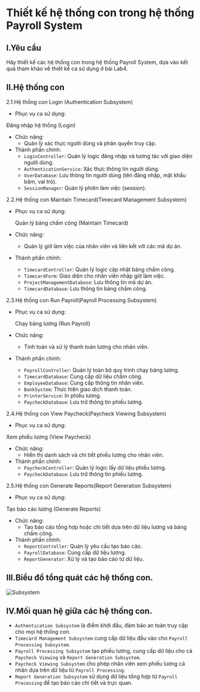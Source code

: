 # Thiết kế hệ thống con trong hệ thống Payroll System
## I.Yêu cầu

Hãy thiết kế các hệ thống con trong hệ thống Payroll System, dựa vào kết quả tham khảo về thiết kế ca sử dụng ở bài Lab4.

## II.Hệ thống con
2.1.Hệ thống con Login (Authentication Subsystem)
- Phục vụ ca sử dụng:

Đăng nhập hệ thống (Login)
- Chức năng:
    - Quản lý xác thực người dùng và phân quyền truy cập.
- Thành phần chính:
    - `LoginController`: Quản lý logic đăng nhập và tương tác với giao diện người dùng.
    - `AuthenticationService`: Xác thực thông tin người dùng.
    - `UserDatabase`: Lưu thông tin người dùng (tên đăng nhập, mật khẩu băm, vai trò).
    - `SessionManager`: Quản lý phiên làm việc (session).

2.2.Hệ thống con Maintain Timecard(Timecard Management Subsystem)
- Phục vụ ca sử dụng:

  Quản lý bảng chấm công (Maintain Timecard)
- Chức năng:
    - Quản lý giờ làm việc của nhân viên và liên kết với các mã dự án.
- Thành phần chính:
    - `TimecardController`: Quản lý logic cập nhật bảng chấm công.
    - `TimecardForm`: Giao diện cho nhân viên nhập giờ làm việc.
    - `ProjectManagementDatabase`: Lưu thông tin mã dự án.
    - `TimecardDatabase`: Lưu thông tin bảng chấm công.

 2.3.Hệ thống con Run Payroll(Payroll Processing Subsystem)
 - Phục vụ ca sử dụng:
   
    Chạy bảng lương (Run Payroll)
- Chức năng:
    - Tính toán và xử lý thanh toán lương cho nhân viên.
- Thành phần chính:
    - `PayrollController`: Quản lý toàn bộ quy trình chạy bảng lương.
    - `TimecardDatabase`: Cung cấp dữ liệu chấm công.
    - `EmployeeDatabase`: Cung cấp thông tin nhân viên.
    - `BankSystem`: Thực hiện giao dịch thanh toán.
    - `PrinterService`: In phiếu lương.
    - `PaycheckDatabase`: Lưu trữ thông tin phiếu lương.

2.4.Hệ thống con View Paycheck(Paycheck Viewing Subsystem)
- Phục vụ ca sử dụng:

 Xem phiếu lương (View Paycheck)
- Chức năng:
    - Hiển thị danh sách và chi tiết phiếu lương cho nhân viên.
- Thành phần chính:
    - `PaycheckController`: Quản lý logic lấy dữ liệu phiếu lương.
    - `PaycheckDatabase`: Lưu trữ thông tin phiếu lương.

2.5.Hệ thống con Generate Reports(Report Generation Subsystem)
- Phục vụ ca sử dụng:

Tạo báo cáo lương (Generate Reports)
- Chức năng:
    - Tạo báo cáo tổng hợp hoặc chi tiết dựa trên dữ liệu lương và bảng chấm công.
- Thành phần chính:
    - `ReportController`: Quản lý yêu cầu tạo báo cáo.
    - `PayrollDatabase`: Cung cấp dữ liệu lương.
    - `ReportGenerator`: Xử lý và tạo báo cáo từ dữ liệu.
## III.Biểu đồ tổng quát các hệ thống con.

![Subsystem](https://www.planttext.com/api/plantuml/png/d9JFIiCm7CVlVOeVlNZQ2tYGwGGl4wOTuZNBGXlM9YLD9aLstjb76E9HLF3K7NOO-1vz0b_1PBMI_aM5qaA-lto-lzyteP_RtJ2HI4WLXKwCy0Bv1Dm9IWKFG_3IH9B8XNi7G3y_-gcI0M6IOYGfP-2fMM9L0k0G9GcCkK_PY3DfM4HOIdM_HyIIOcBf7aaIBLmYfktCnfLZsqzfH30ISoWA8etgwg4iRMsZ5C-HH3EKa8PHcSD4S6nQOdwNptTbgutMS43mmh8ffJF45aN8RTw7NN13oLs_yw7kjzPLbsiISo7XWZ0YUW-pAEmoCMjrZoEuKeX1a6_NuDDy-u80xpUuM93w_Q27mfpfqjfDWS7WfENau1ZSMqCmcz_qHwWKS9uznsu7et4g_qBKulqxevvT7q4ZMYRl76QaJ8XvzXJ3N4SCeGvwhM2MPuz62BGIwTZVcM-QQoAwH-mWnm7Divs2yEFrOzD7RHkwWrbbrNknMoplc86DDITjwwVXRALd0wOczgMci6fs-mqtDvMxpieP4ZOtlyOl0000__y30000)

## IV.Mối quan hệ giữa các hệ thống con.
- `Authentication Subsystem` là điểm khởi đầu, đảm bảo an toàn truy cập cho mọi hệ thống con.
- `Timecard Management Subsystem` cung cấp dữ liệu đầu vào cho `Payroll Processing Subsystem`.
- `Payroll Processing Subsystem` tạo phiếu lương, cung cấp dữ liệu cho cả `Paycheck Viewing` và `Report Generation Subsystem`.
- `Paycheck Viewing Subsystem` cho phép nhân viên xem phiếu lương cá nhân dựa trên dữ liệu từ `Payroll Processing`.
- `Report Generation Subsystem` sử dụng dữ liệu tổng hợp từ `Payroll Processing` để tạo báo cáo chi tiết và trực quan.


      
